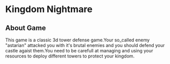 # Kingdom Nightmare



## About Game

This game is a classic 3d tower defense game.Your so_called enemy "astarian" attacked  you with it's brutal enemies and you should defend your castle agaist them.You need to be carefull at managing and using your resources to deploy different towers to protect your kingdom.


